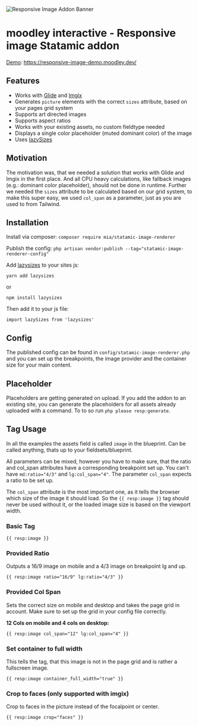 ![Responsive Image Addon Banner](https://raw.githubusercontent.com/moodley-interactive/statamic-responsive-image/dev/responsive.gif)

# moodley interactive - Responsive image Statamic addon

[Demo](https://responsive-image-demo.moodley.dev/): https://responsive-image-demo.moodley.dev/

## Features

- Works with [Glide](https://glide.thephpleague.com/) and [Imgix](https://www.imgix.com/)
- Generates `picture` elements with the correct `sizes` attribute, based on your pages grid system
- Supports art directed images
- Supports aspect ratios
- Works with your existing assets, no custom fieldtype needed
- Displays a single color placeholder (muted dominant color) of the image
- Uses [lazySizes](https://github.com/aFarkas/lazysizes) 

## Motivation

The motivation was, that we needed a solution that works with Glide and Imgix in the first place. And all CPU heavy calculations, like fallback images (e.g.: dominant color placeholder), should not be done in runtime. Further we needed the `sizes` attribute to be calculated based on our grid system, to make this super easy, we used `col_span` as a parameter, just as you are used to from Tailwind.

## Installation

Install via composer:
`composer require mia/statamic-image-renderer`

Publish the config:
`php artisan vendor:publish --tag="statamic-image-renderer-config"`

Add [lazysizes](https://github.com/aFarkas/lazysizes) to your sites js:

```
yarn add lazysizes
```
or
```
npm install lazysizes
```

Then add it to your js file:

```
import lazySizes from 'lazysizes'
```

## Config

The published config can be found in `config/statamic-image-renderer.php` and you can set up the breakpoints, the image provider and the container size for your main content.

## Placeholder

Placeholders are getting generated on upload. If you add the addon to an existing site, you can generate the placeholders for all assets already uploaded with a command. To to so run `php please resp:generate`.

## Tag Usage

In all the examples the assets field is called `image` in the blueprint. Can be called anything, thats up to your fieldsets/blueprint.

All parameters can be mixed, however you have to make sure, that the ratio and col_span attributes have a corresponding breakpoint set up. You can't have `md:ratio="4/3"` and `lg:col_span="4"`. The parameter `col_span` expects a ratio to be set up.

The `col_span` attribute is the most important one, as it tells the browser which size of the image it should load. So the `{{ resp:image }}` tag should never be used without it, or the loaded image size is based on the viewport width.

### Basic Tag

```
{{ resp:image }}
```

### Provided Ratio

Outputs a 16/9 image on mobile and a 4/3 image on breakpoint lg and up.
```
{{ resp:image ratio="16/9" lg:ratio="4/3" }}
```

### Provided Col Span

Sets the correct size on mobile and desktop and takes the page grid in account. Make sure to set up the grid in your config file correctly.

**12 Cols on mobile and 4 cols on desktop:**
```
{{ resp:image col_span="12" lg:col_span="4" }}
```

### Set container to full width

This tells the tag, that this image is not in the page grid and is rather a fullscreen image.

```
{{ resp:image container_full_width="true" }}
```
### Crop to faces (only supported with imgix)

Crop to faces in the picture instead of the focalpoint or center.

```
{{ resp:image crop="faces" }}
```

